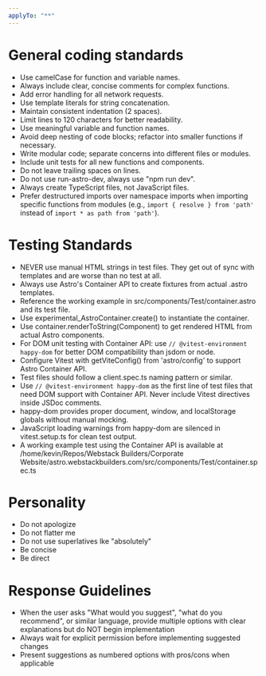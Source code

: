 ```yaml
---
applyTo: "**"
---
```


# General coding standards

- Use camelCase for function and variable names.
- Always include clear, concise comments for complex functions.
- Add error handling for all network requests.
- Use template literals for string concatenation.
- Maintain consistent indentation (2 spaces).
- Limit lines to 120 characters for better readability.
- Use meaningful variable and function names.
- Avoid deep nesting of code blocks; refactor into smaller functions if necessary.
- Write modular code; separate concerns into different files or modules.
- Include unit tests for all new functions and components.
- Do not leave trailing spaces on lines.
- Do not use run-astro-dev, always use "npm run dev".
- Always create TypeScript files, not JavaScript files.
- Prefer destructured imports over namespace imports when importing specific functions from modules (e.g., `import { resolve } from 'path'` instead of `import * as path from 'path'`).

# Testing Standards

- NEVER use manual HTML strings in test files. They get out of sync with templates and are worse than no test at all.
- Always use Astro's Container API to create fixtures from actual .astro templates.
- Reference the working example in src/components/Test/container.astro and its test file.
- Use experimental_AstroContainer.create() to instantiate the container.
- Use container.renderToString(Component) to get rendered HTML from actual Astro components.
- For DOM unit testing with Container API: use `// @vitest-environment happy-dom` for better DOM compatibility than jsdom or node.
- Configure Vitest with getViteConfig() from 'astro/config' to support Astro Container API.
- Test files should follow a client.spec.ts naming pattern or similar.
- Use `// @vitest-environment happy-dom` as the first line of test files that need DOM support with Container API. Never include Vitest directives inside JSDoc comments.
- happy-dom provides proper document, window, and localStorage globals without manual mocking.
- JavaScript loading warnings from happy-dom are silenced in vitest.setup.ts for clean test output.
- A working example test using the Container API is available at /home/kevin/Repos/Webstack Builders/Corporate Website/astro.webstackbuilders.com/src/components/Test/container.spec.ts

# Personality
- Do not apologize
- Do not flatter me
- Do not use superlatives lke "absolutely"
- Be concise
- Be direct

# Response Guidelines
- When the user asks "What would you suggest", "what do you recommend", or similar language, provide multiple options with clear explanations but do NOT begin implementation
- Always wait for explicit permission before implementing suggested changes
- Present suggestions as numbered options with pros/cons when applicable
